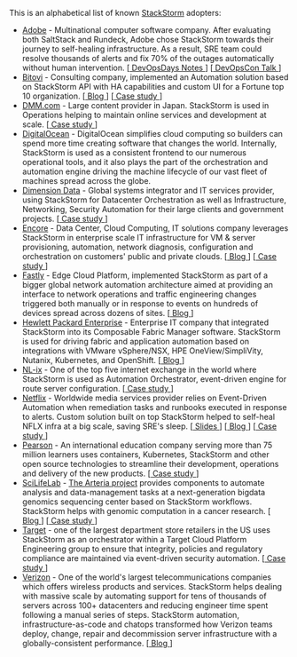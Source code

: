 This is an alphabetical list of known [StackStorm](https://stackstorm.com/) adopters:

<!-- Max 3 Github lines for each adopter! -->

* [Adobe](https://www.adobe.com/) - Multinational computer software company. After evaluating both SaltStack and Rundeck, Adobe chose StackStorm towards their journey to self-healing infrastructure. As a result, SRE team could resolve thousands of alerts and fix 70% of the outages automatically without human intervention. [[ DevOpsDays Notes ](https://threadreaderapp.com/thread/1098901714567081984.html)] [[ DevOpsCon Talk ](https://devopscon.io/monitoring-traceability-diagnostics/workflow-engines-our-journey-towards-a-self-healing-infrastructure/)]
* [Bitovi](https://www.bitovi.com/) - Consulting company, implemented an Automation solution based on StackStorm API with HA capabilities and custom UI for a Fortune top 10 organization. [[ Blog ](https://www.bitovi.com/blog/stackstorm-solves-devops-automation-for-enterprise-client)] [[ Case study ](https://stackstorm.com/case-study-bitovi/)]
* [DMM.com](https://dmm-corp.com/en/) - Large content provider in Japan. StackStorm is used in Operations helping to maintain online services and development at scale. [[ Case study ](https://stackstorm.com/case-study-dmm/)]
* [DigitalOcean](https://www.digitalocean.com/about) - DigitalOcean simplifies cloud computing so builders can spend more time creating software that changes the world. Internally, StackStorm is used as a consistent frontend to our numerous operational tools, and it also plays the part of the orchestration and automation engine driving the machine lifecycle of our vast fleet of machines spread across the globe.
* [Dimension Data](https://www.dimensiondata.com/en/about-us) - Global systems integrator and IT services provider, using StackStorm for Datacenter Orchestration as well as Infrastructure, Networking, Security Automation for their large clients and government projects. [[ Case study ](https://stackstorm.com/case-study-dimension-data/)]
* [Encore](https://www.encore.tech/) - Data Center, Cloud Computing, IT solutions company ​leverages StackStorm in enterprise scale IT infrastructure for VM & server provisioning, automation, network diagnosis, configuration and orchestration​ on customers' public and private clouds. [[ Blog ](https://encoretechnologies.github.io/blog/2018/03/stackstorm-changed-our-lives/)] [[ Case study ](https://stackstorm.com/case-study-encore/)]
* [Fastly](https://www.fastly.com) - Edge Cloud Platform, implemented StackStorm as part of a bigger global network automation architecture aimed at providing an interface to network operations and traffic engineering changes triggered both manually or in response to events on hundreds of devices spread across dozens of sites. [[ Blog ](https://www.fastly.com/blog/network-automation-helps-support-worlds-biggest-live-streaming-moments)]
* [Hewlett Packard Enterprise](https://www.hpe.com/) - Enterprise IT company that integrated StackStorm into its Composable Fabric Manager software. StackStorm is used for driving fabric and application automation based on integrations with VMware vSphere/NSX, HPE OneView/SimpliVity, Nutanix, Kubernetes, and OpenShift. [[ Blog ](https://developer.hpe.com/blog/master-the-automation-universe-the-easy-way-part-1-introduction-to-stack)]
* [NL-ix](https://www.nl-ix.net/about/company/) - One of the top five internet exchange in the world where StackStorm is used as Automation Orchestrator, event-driven engine for route server configuration. [[ Case study ](https://stackstorm.com/case-study-nlix/)]
* [Netflix](https://media.netflix.com/en/about-netflix) - Worldwide media services provider relies on Event-Driven Automation when remediation tasks and runbooks executed in response to alerts. Custom solution built on top StackStorm helped to self-heal NFLX infra at a big scale, saving SRE's sleep. [[ Slides ](https://www.slideshare.net/InfoQ/winston-helping-netflix-engineers-sleep-at-night)] [[ Blog ](https://medium.com/netflix-techblog/introducing-winston-event-driven-diagnostic-and-remediation-platform-46ce39aa81cc)] [[ Case study ](https://stackstorm.com/case-study-netflix/)]
* [Pearson](https://www.pearson.com/corporate/about-pearson.html) - An international education company serving more than 75 million learners uses containers, Kubernetes, StackStorm and other open source technologies to streamline their development, operations and delivery of the new products. [[ Case study ](https://stackstorm.com/case-study-pearson/)]
* [SciLifeLab](https://www.scilifelab.se/about-us/) - [The Arteria project](https://arteria-project.github.io/) provides components to automate analysis and data-management tasks at a next-generation bigdata genomics sequencing center based on StackStorm workflows. StackStorm helps with genomic computation in a cancer research. [[ Blog ](https://stackstorm.com/2016/11/15/genomics-sequencing-stackstorm-reading-source-code-biology/)] [[ Case study ](https://stackstorm.com/case-study-scilifelab)]
* [Target](https://stackstorm.com/case-study-target/) -  one of the largest department store retailers in the US uses StackStorm as an orchestrator within a Target Cloud Platform Engineering group to ensure that integrity, policies and regulatory compliance are maintained via event-driven security automation. [[ Case study ](https://stackstorm.com/case-study-target/)]
* [Verizon](https://www.verizon.com/about/) - One of the world's largest telecommunications companies which offers wireless products and services. StackStorm helps dealing with massive scale by automating support for tens of thousands of servers across 100+ datacenters and reducing engineer time spent following a manual series of steps. StackStorm automation, infrastructure-as-code and chatops transformed how Verizon teams deploy, change, repair and decommission server infrastructure with a globally-consistent performance. [[ Blog ](https://medium.com/@VZMediaPlatform/using-stackstorm-to-automate-support-for-20-000-servers-4b47ae3a4e98)]
